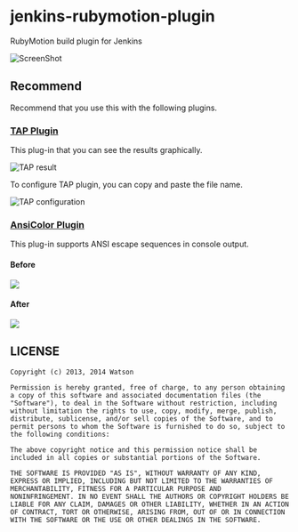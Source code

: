 # jenkins-rubymotion-plugin

RubyMotion build plugin for Jenkins

![ScreenShot](https://raw.github.com/RubyMotionJP/jenkins-rubymotion-plugin/master/screenshot/rubymotion-plugin.png)

## Recommend

Recommend that you use this with the following plugins.

### [TAP Plugin](https://wiki.jenkins-ci.org/display/JENKINS/TAP+Plugin)

This plug-in that you can see the results graphically.

![TAP result](https://raw.github.com/RubyMotionJP/jenkins-rubymotion-plugin/master/screenshot/tap.png)

To configure TAP plugin, you can copy and paste the file name.

![TAP configuration](https://raw.github.com/RubyMotionJP/jenkins-rubymotion-plugin/master/screenshot/tap-configuration.png)

### [AnsiColor Plugin](https://wiki.jenkins-ci.org/display/JENKINS/AnsiColor+Plugin)

This plug-in supports ANSI escape sequences in console output.

#### Before
![](https://raw.github.com/RubyMotionJP/jenkins-rubymotion-plugin/master/screenshot/ansi-before.png)

#### After
![](https://raw.github.com/RubyMotionJP/jenkins-rubymotion-plugin/master/screenshot/ansi-after.png)

## LICENSE

```
Copyright (c) 2013, 2014 Watson

Permission is hereby granted, free of charge, to any person obtaining
a copy of this software and associated documentation files (the
"Software"), to deal in the Software without restriction, including
without limitation the rights to use, copy, modify, merge, publish,
distribute, sublicense, and/or sell copies of the Software, and to
permit persons to whom the Software is furnished to do so, subject to
the following conditions:

The above copyright notice and this permission notice shall be
included in all copies or substantial portions of the Software.

THE SOFTWARE IS PROVIDED "AS IS", WITHOUT WARRANTY OF ANY KIND,
EXPRESS OR IMPLIED, INCLUDING BUT NOT LIMITED TO THE WARRANTIES OF
MERCHANTABILITY, FITNESS FOR A PARTICULAR PURPOSE AND
NONINFRINGEMENT. IN NO EVENT SHALL THE AUTHORS OR COPYRIGHT HOLDERS BE
LIABLE FOR ANY CLAIM, DAMAGES OR OTHER LIABILITY, WHETHER IN AN ACTION
OF CONTRACT, TORT OR OTHERWISE, ARISING FROM, OUT OF OR IN CONNECTION
WITH THE SOFTWARE OR THE USE OR OTHER DEALINGS IN THE SOFTWARE.
```

